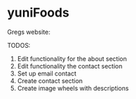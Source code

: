 # yuniFoods

Gregs website:

TODOS:

1. Edit functionality for the about section
2. Edit functionality the contact section
3. Set up email contact 
4. Create contact section
5. Create image wheels with descriptions

